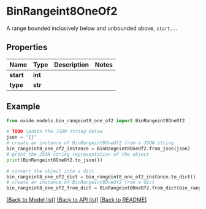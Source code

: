 # BinRangeint8OneOf2

A range bounded inclusively below and unbounded above, `start..`.

## Properties

Name | Type | Description | Notes
------------ | ------------- | ------------- | -------------
**start** | **int** |  | 
**type** | **str** |  | 

## Example

```python
from oxide.models.bin_rangeint8_one_of2 import BinRangeint8OneOf2

# TODO update the JSON string below
json = "{}"
# create an instance of BinRangeint8OneOf2 from a JSON string
bin_rangeint8_one_of2_instance = BinRangeint8OneOf2.from_json(json)
# print the JSON string representation of the object
print(BinRangeint8OneOf2.to_json())

# convert the object into a dict
bin_rangeint8_one_of2_dict = bin_rangeint8_one_of2_instance.to_dict()
# create an instance of BinRangeint8OneOf2 from a dict
bin_rangeint8_one_of2_from_dict = BinRangeint8OneOf2.from_dict(bin_rangeint8_one_of2_dict)
```
[[Back to Model list]](../README.md#documentation-for-models) [[Back to API list]](../README.md#documentation-for-api-endpoints) [[Back to README]](../README.md)



